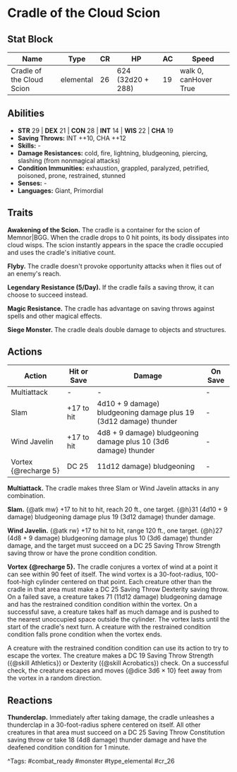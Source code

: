 # Cradle of the Cloud Scion

## Stat Block

| Name | Type | CR | HP | AC | Speed |
|------|------|----|----|----|-------|
| Cradle of the Cloud Scion | elemental | 26 | 624 (32d20 + 288) | 19 | walk 0, canHover True |

## Abilities

- **STR** 29 | **DEX** 21 | **CON** 28 | **INT** 14 | **WIS** 22 | **CHA** 19
- **Saving Throws:** INT ++10, CHA ++12  
- **Skills:** -  
- **Damage Resistances:** cold, fire, lightning, bludgeoning, piercing, slashing (from nonmagical attacks)  
- **Condition Immunities:** exhaustion, grappled, paralyzed, petrified, poisoned, prone, restrained, stunned  
- **Senses:** -  
- **Languages:** Giant, Primordial

## Traits

**Awakening of the Scion.** The cradle is a container for the scion of Memnor|BGG. When the cradle drops to 0 hit points, its body dissipates into cloud wisps. The scion instantly appears in the space the cradle occupied and uses the cradle's initiative count.

**Flyby.** The cradle doesn't provoke opportunity attacks when it flies out of an enemy's reach.

**Legendary Resistance (5/Day).** If the cradle fails a saving throw, it can choose to succeed instead.

**Magic Resistance.** The cradle has advantage on saving throws against spells and other magical effects.

**Siege Monster.** The cradle deals double damage to objects and structures.


## Actions

| Action | Hit or Save | Damage | On Save |
|--------|--------------|--------|----------|
| Multiattack | - | - | - |
| Slam | +17 to hit | 4d10 + 9 damage) bludgeoning damage plus 19 (3d12 damage) thunder | - |
| Wind Javelin | +17 to hit | 4d8 + 9 damage) bludgeoning damage plus 10 (3d6 damage) thunder | - |
| Vortex {@recharge 5} | DC 25 | 11d12 damage) bludgeoning | - |

**Multiattack.** The cradle makes three Slam or Wind Javelin attacks in any combination.

**Slam.** {@atk mw} +17 to hit to hit, reach 20 ft., one target. {@h}31 (4d10 + 9 damage) bludgeoning damage plus 19 (3d12 damage) thunder damage.

**Wind Javelin.** {@atk rw} +17 to hit to hit, range 120 ft., one target. {@h}27 (4d8 + 9 damage) bludgeoning damage plus 10 (3d6 damage) thunder damage, and the target must succeed on a DC 25 Saving Throw Strength saving throw or have the prone condition condition.

**Vortex {@recharge 5}.** The cradle conjures a vortex of wind at a point it can see within 90 feet of itself. The wind vortex is a 30-foot-radius, 100-foot-high cylinder centered on that point. Each creature other than the cradle in that area must make a DC 25 Saving Throw Dexterity saving throw. On a failed save, a creature takes 71 (11d12 damage) bludgeoning damage and has the restrained condition condition within the vortex. On a successful save, a creature takes half as much damage and is pushed to the nearest unoccupied space outside the cylinder. The vortex lasts until the start of the cradle's next turn. A creature with the restrained condition condition falls prone condition when the vortex ends.

A creature with the restrained condition condition can use its action to try to escape the vortex. The creature makes a DC 19 Saving Throw Strength ({@skill Athletics}) or Dexterity ({@skill Acrobatics}) check. On a successful check, the creature escapes and moves {@dice 3d6 × 10} feet away from the vortex in a random direction.

## Reactions

**Thunderclap.** Immediately after taking damage, the cradle unleashes a thunderclap in a 30-foot-radius sphere centered on itself. All other creatures in that area must succeed on a DC 25 Saving Throw Constitution saving throw or take 18 (4d8 damage) thunder damage and have the deafened condition condition for 1 minute.



^Tags: #combat_ready #monster #type_elemental #cr_26